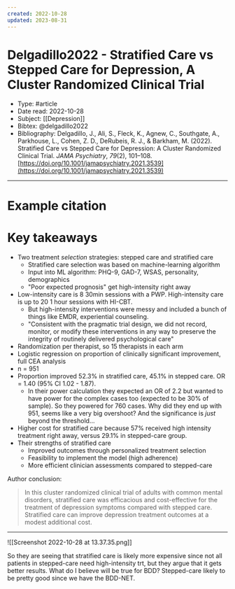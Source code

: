 ```yaml
---
created: 2022-10-28
updated: 2023-08-31
---
```

# Delgadillo2022 - Stratified Care vs Stepped Care for Depression, A Cluster Randomized Clinical Trial

* Type: #article
* Date read: 2022-10-28
* Subject: [[Depression]]
* Bibtex: @delgadillo2022
* Bibliography: Delgadillo, J., Ali, S., Fleck, K., Agnew, C., Southgate, A., Parkhouse, L., Cohen, Z. D., DeRubeis, R. J., & Barkham, M. (2022). Stratified Care vs Stepped Care for Depression: A Cluster Randomized Clinical Trial. _JAMA Psychiatry_, _79_(2), 101–108. [https://doi.org/10.1001/jamapsychiatry.2021.3539](https://doi.org/10.1001/jamapsychiatry.2021.3539)
---
# Example citation


# Key takeaways
* Two treatment *selection* strategies: stepped care and stratified care
	* Stratified care selection was based on machine-learning algorithm
	* Input into ML algorithm: PHQ-9, GAD-7, WSAS, personality, demographics
	* "Poor expected prognosis" get high-intensity right away
* Low-intensity care is 8 30min sessions with a PWP. High-intensity care is up to 20 1 hour sessions with HI-CBT.
	* But high-intensity interventions were messy and included a bunch of things like EMDR, experiential counseling.
	* "Consistent with the pragmatic trial design, we did not record, monitor, or modify these interventions in any way to preserve the integrity of routinely delivered psychological care"
* Randomization per therapist, so 15 therapists in each arm
* Logistic regression on proportion of clinically significant improvement, full CEA analysis
* n = 951
* Proportion improved 52.3% in stratified care, 45.1% in stepped care. OR = 1.40 (95% CI 1.02 - 1.87).
	* In their power calculation they expected an OR of 2.2 but wanted to have power for the complex cases too (expected to be 30% of sample). So they powered for 760 cases. Why did they end up with 951, seems like a very big overshoot? And the significance is *just* beyond the threshold...
* Higher cost for stratified care because 57% received high intensity treatment right away, versus 29.1% in stepped-care group.
* Their strengths of stratified care
	* Improved outcomes through personalized treatment selection
	* Feasibility to implement the model (high adherence)
	* More efficient clinician assessments compared to stepped-care

Author conclusion:
> In this cluster randomized clinical trial of adults with common mental disorders, stratified care was efficacious and cost-effective for the treatment of depression symptoms compared with stepped care. Stratified care can improve depression treatment outcomes at a modest additional cost.

---

![[Screenshot 2022-10-28 at 13.37.35.png]]

So they are seeing that stratified care is likely more expensive since not all patients in stepped-care need high-intensity trt, but they argue that it gets better results. What do I believe will be true for BDD? Stepped-care likely to be pretty good since we have the BDD-NET.